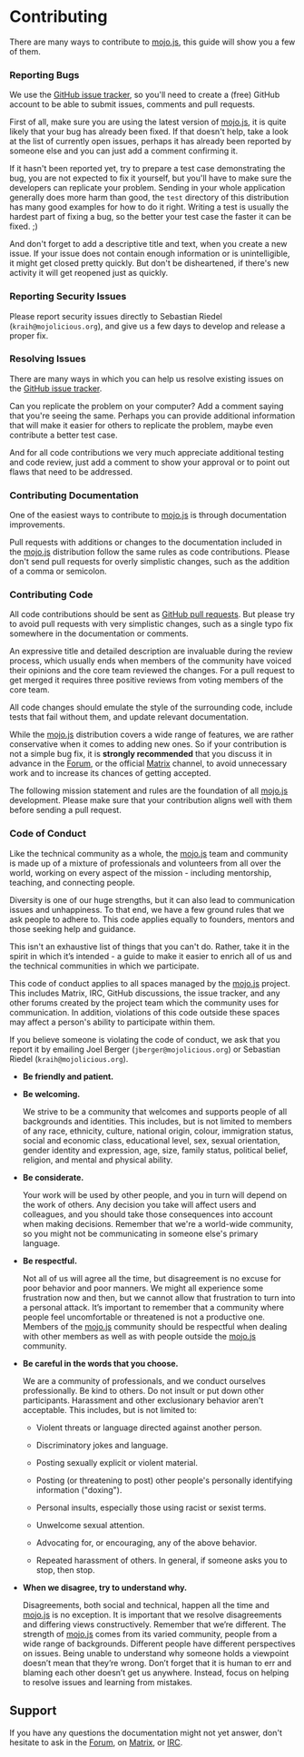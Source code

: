 
# Contributing

There are many ways to contribute to [mojo.js](https://mojojs.org), this guide will show you a few of them.

### Reporting Bugs

We use the [GitHub issue tracker](https://github.com/mojolicious/mojo.js/issues), so you'll need to create a (free)
GitHub account to be able to submit issues, comments and pull requests.

First of all, make sure you are using the latest version of [mojo.js](https://mojojs.org), it is quite likely that your
bug has already been fixed. If that doesn't help, take a look at the list of currently open issues, perhaps it has
already been reported by someone else and you can just add a comment confirming it.

If it hasn't been reported yet, try to prepare a test case demonstrating the bug, you are not expected to fix it
yourself, but you'll have to make sure the developers can replicate your problem. Sending in your whole application
generally does more harm than good, the `test` directory of this distribution has many good examples for how to do it
right. Writing a test is usually the hardest part of fixing a bug, so the better your test case the faster it can be
fixed. ;)

And don't forget to add a descriptive title and text, when you create a new issue. If your issue does not contain
enough information or is unintelligible, it might get closed pretty quickly. But don't be disheartened, if there's new
activity it will get reopened just as quickly.

### Reporting Security Issues

Please report security issues directly to Sebastian Riedel (`kraih@mojolicious.org`), and give us a few days to develop
and release a proper fix.

### Resolving Issues

There are many ways in which you can help us resolve existing issues on the
[GitHub issue tracker](https://github.com/mojolicious/mojo/issues).

Can you replicate the problem on your computer? Add a comment saying that you're seeing the same. Perhaps you can
provide additional information that will make it easier for others to replicate the problem, maybe even contribute a
better test case.

And for all code contributions we very much appreciate additional testing and code review, just add a comment to show
your approval or to point out flaws that need to be addressed.

### Contributing Documentation

One of the easiest ways to contribute to [mojo.js](https://mojojs.org) is through documentation improvements.

Pull requests with additions or changes to the documentation included in the [mojo.js](https://mojojs.org) distribution
follow the same rules as code contributions. Please don't send pull requests for overly simplistic changes, such as the
addition of a comma or semicolon.

### Contributing Code

All code contributions should be sent as [GitHub pull requests](https://help.github.com/articles/using-pull-requests).
But please try to avoid pull requests with very simplistic changes, such as a single typo fix somewhere in the
documentation or comments.

An expressive title and detailed description are invaluable during the review process, which usually ends when members
of the community have voiced their opinions and the core team reviewed the changes. For a pull request to get merged it
requires three positive reviews from voting members of the core team.

All code changes should emulate the style of the surrounding code, include tests that fail without them, and update
relevant documentation.

While the [mojo.js](https://mojojs.org) distribution covers a wide range of features, we are rather conservative when
it comes to adding new ones. So if your contribution is not a simple bug fix, it is **strongly recommended** that you
discuss it in advance in the [Forum](https://forum.mojolicious.org), or the official
[Matrix](https://matrix.to/#/#mojo:matrix.org) channel, to avoid unnecessary work and to increase its chances of
getting accepted.

The following mission statement and rules are the foundation of all [mojo.js](https://mojojs.org) development. Please
make sure that your contribution aligns well with them before sending a pull request.

### Code of Conduct

Like the technical community as a whole, the [mojo.js](https://mojojs.org) team and community is made up of a mixture
of professionals and volunteers from all over the world, working on every aspect of the mission - including mentorship,
teaching, and connecting people.

Diversity is one of our huge strengths, but it can also lead to communication issues and unhappiness. To that end, we
have a few ground rules that we ask people to adhere to. This code applies equally to founders, mentors and those
seeking help and guidance.

This isn't an exhaustive list of things that you can't do. Rather, take it in the spirit in which it’s intended - a
guide to make it easier to enrich all of us and the technical communities in which we participate.

This code of conduct applies to all spaces managed by the [mojo.js](https://mojojs.org) project. This includes Matrix,
IRC, GitHub discussions, the issue tracker, and any other forums created by the project team which the community uses
for communication. In addition, violations of this code outside these spaces may affect a person's ability to
participate within them.

If you believe someone is violating the code of conduct, we ask that you report it by emailing Joel Berger
(`jberger@mojolicious.org`) or Sebastian Riedel (`kraih@mojolicious.org`).

* **Be friendly and patient.**

* **Be welcoming.**

  We strive to be a community that welcomes and supports people of all backgrounds and identities. This includes, but
  is not limited to members of any race, ethnicity, culture, national origin, colour, immigration status, social and
  economic class, educational level, sex, sexual orientation, gender identity and expression, age, size, family status,
  political belief, religion, and mental and physical ability.

* **Be considerate.**

  Your work will be used by other people, and you in turn will depend on the work of others. Any decision you take will
  affect users and colleagues, and you should take those consequences into account when making decisions. Remember that
  we're a world-wide community, so you might not be communicating in someone else's primary language.

* **Be respectful.**

  Not all of us will agree all the time, but disagreement is no excuse for poor behavior and poor manners. We might all
  experience some frustration now and then, but we cannot allow that frustration to turn into a personal attack. It’s
  important to remember that a community where people feel uncomfortable or threatened is not a productive one. Members
  of the [mojo.js](https://mojojs.org) community should be respectful when dealing with other members as well as with
  people outside the [mojo.js](https://mojojs.org) community.

* **Be careful in the words that you choose.**

  We are a community of professionals, and we conduct ourselves professionally. Be kind to others. Do not insult or put
  down other participants. Harassment and other exclusionary behavior aren't acceptable. This includes, but is not
  limited to:

  * Violent threats or language directed against another person.

  * Discriminatory jokes and language.

  * Posting sexually explicit or violent material.

  * Posting (or threatening to post) other people's personally identifying information ("doxing").

  * Personal insults, especially those using racist or sexist terms.

  * Unwelcome sexual attention.

  * Advocating for, or encouraging, any of the above behavior.

  * Repeated harassment of others. In general, if someone asks you to stop, then stop.


* **When we disagree, try to understand why.**

  Disagreements, both social and technical, happen all the time and [mojo.js](https://mojojs.org) is no exception. It
  is important that we resolve disagreements and differing views constructively. Remember that we’re different. The
  strength of [mojo.js](https://mojojs.org) comes from its varied community, people from a wide range of backgrounds.
  Different people have different perspectives on issues. Being unable to understand why someone holds a viewpoint
  doesn’t mean that they’re wrong. Don’t forget that it is human to err and blaming each other doesn’t get us anywhere.
  Instead, focus on helping to resolve issues and learning from mistakes.

## Support

If you have any questions the documentation might not yet answer, don't hesitate to ask in the
[Forum](https://github.com/mojolicious/mojo.js/discussions), on [Matrix](https://matrix.to/#/#mojo:matrix.org), or
[IRC](https://web.libera.chat/#mojo).
